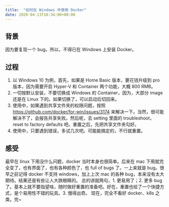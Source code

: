 ```yaml
---
title:  "如何在 Windows 中使用 Docker"
date: 2020-04-13T10:34:00+08:00
---
```


## 背景

因为要复现一个 bug，所以，不得已在 Windows 上安装 Docker。

## 过程

1. 以 Windows 10 为例，首先，如果是 Home Basic 版本，要花钱升级到 pro 版本，因为需要开启 Hyper-V 和 Container 两个功能，大概 800 RMB。
1. 一切按默认安装，不要切换成 Windows 的 Container，因为，大部分 image 还是在 Linux 下的。如果切换了，可以启动后切回来。
1. 使用中，如果遇到共享文件夹的权限问题，按照 https://github.com/docker/for-win/issues/3174 来解决一下。当然，很可能解决不了，会报告共享失败。然后呢，去 setting 里面的 troubleshoot，reset to factory defaults 吧。重置之后，先把共享文件夹勾好。
1. 使用中，只要遇到错误，多试几次吧。可能能搞定的，不行就重置。

## 感受

最早在 linux 下用没什么问题，docker 当时本身也很简单。后来在 mac 下用就完全变了，也有界面了，也有各种颜色了，也 full of bugs 了。一上来就是 bug。很早之前记得 docker 不支持 windows，加上上次 mac 的各种 bug，本来没有太大期待。结果还是有些让人大跌眼睛的。
总的讲就两句，1. 更易用了；2. 更多 bug 了。基本上就不要指望啥，随时做好重置的准备吧。好在，重置也给了一个快捷方式，是个易用性不错的玩具。3. 慢得出奇。
现在，完全不看好 docker、k8s 之类。完~